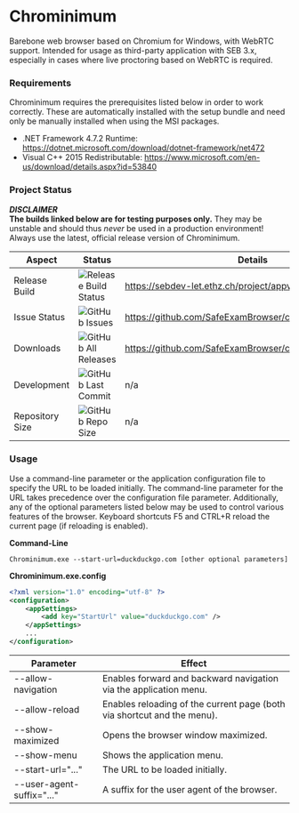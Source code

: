 # Chrominimum

Barebone web browser based on Chromium for Windows, with WebRTC support. Intended for usage as third-party application with SEB 3.x, especially in cases where live proctoring based on WebRTC is required.

### Requirements

Chrominimum requires the prerequisites listed below in order to work correctly. These are automatically installed with the setup bundle and need only be manually installed when using the MSI packages.

* .NET Framework 4.7.2 Runtime: https://dotnet.microsoft.com/download/dotnet-framework/net472
* Visual C++ 2015 Redistributable: https://www.microsoft.com/en-us/download/details.aspx?id=53840

### Project Status

**_DISCLAIMER_**\
**The builds linked below are for testing purposes only.** They may be unstable and should thus _never_ be used in a production environment! Always use the latest, official release version of Chrominimum.

| Aspect          | Status                                                                                                                | Details                                                         |
| --------------- | --------------------------------------------------------------------------------------------------------------------- | --------------------------------------------------------------- |
| Release Build   | ![Release Build Status](https://sebdev-let.ethz.ch/api/projects/status/5yuvvwx3onppk8nt?svg=true)                     | https://sebdev-let.ethz.ch/project/appveyor/chrominimum         |
| Issue Status    | ![GitHub Issues](https://img.shields.io/github/issues/safeexambrowser/chrominimum?logo=github)                        | https://github.com/SafeExamBrowser/chrominimum/issues           |
| Downloads       | ![GitHub All Releases](https://img.shields.io/github/downloads/safeexambrowser/chrominimum/total?logo=github)         | https://github.com/SafeExamBrowser/chrominimum/releases         |
| Development     | ![GitHub Last Commit](https://img.shields.io/github/last-commit/safeexambrowser/chrominimum?logo=github)              | n/a                                                             |
| Repository Size | ![GitHub Repo Size](https://img.shields.io/github/repo-size/safeexambrowser/chrominimum?logo=github)                  | n/a                                                             |

### Usage

Use a command-line parameter or the application configuration file to specify the URL to be loaded initially. The command-line parameter for the URL takes precedence over the configuration file parameter. Additionally, any of the optional parameters listed below may be used to control various features of the browser. Keyboard shortcuts F5 and CTRL+R reload the current page (if reloading is enabled).

**Command-Line**
```
Chrominimum.exe --start-url=duckduckgo.com [other optional parameters]
```

**Chrominimum.exe.config**
```xml
<?xml version="1.0" encoding="utf-8" ?>
<configuration>
    <appSettings>
        <add key="StartUrl" value="duckduckgo.com" />
    </appSettings>
    ...
</configuration>
```

| Parameter                 | Effect                                                                  |
| ------------------------- | ----------------------------------------------------------------------- |
| --allow-navigation        | Enables forward and backward navigation via the application menu.       |
| --allow-reload            | Enables reloading of the current page (both via shortcut and the menu). |
| --show-maximized          | Opens the browser window maximized.                                     |
| --show-menu               | Shows the application menu.                                             |
| --start-url="..."         | The URL to be loaded initially.                                         |
| --user-agent-suffix="..." | A suffix for the user agent of the browser.                             |
